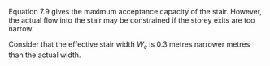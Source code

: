 Equation 7.9 gives the maximum acceptance
capacity of the stair. However, the actual flow
into the stair may be constrained if the storey exits
are too narrow.

Consider that the effective stair width $W_e$ is
0.3 metres narrower metres than the actual width.